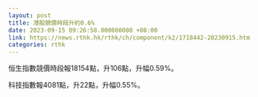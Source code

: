 ```yaml
---
layout: post
title: 港股競價時段升約0.6%
date: 2023-09-15 09:26:58.000000000 +08:00
link: https://news.rthk.hk/rthk/ch/component/k2/1718442-20230915.htm
categories: rthk
---
```


恒生指數競價時段報18154點，升106點，升幅0.59%。

科技指數報4081點，升22點，升幅0.55%。
